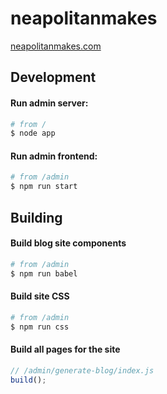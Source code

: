 # neapolitanmakes
[neapolitanmakes.com](https://neapolitanmakes.com)

## Development
#### Run admin server:
```bash
# from /
$ node app
```

#### Run admin frontend:
```bash
# from /admin
$ npm run start
```

## Building
#### Build blog site components
```bash
# from /admin
$ npm run babel
```

#### Build site CSS
```bash
# from /admin
$ npm run css
```

#### Build all pages for the site
```js
// /admin/generate-blog/index.js
build();
```
